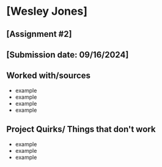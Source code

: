 # [Wesley Jones]
## [Assignment #2]
## [Submission date: 09/16/2024]
## Worked with/sources 
* example
* example
* example
* example
## Project Quirks/ Things that don't work
* example
* example
* example
